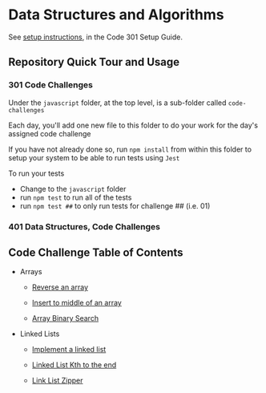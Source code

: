 # Data Structures and Algorithms

See [setup instructions](https://codefellows.github.io/setup-guide/code-301/3-code-challenges), in the Code 301 Setup Guide.

## Repository Quick Tour and Usage

### 301 Code Challenges

Under the `javascript` folder, at the top level, is a sub-folder called `code-challenges`

Each day, you'll add one new file to this folder to do your work for the day's assigned code challenge

If you have not already done so, run `npm install` from within this folder to setup your system to be able to run tests using `Jest`

To run your tests

- Change to the `javascript` folder
- run `npm test` to run all of the tests
- run `npm test ##` to only run tests for challenge ## (i.e. 01)

### 401 Data Structures, Code Challenges

## Code Challenge Table of Contents

- Arrays

  - [Reverse an array](./c-sharp/DataStructures/CodeChallenges/401/array-reverse/README.md)
  
  - [Insert to middle of an array](./c-sharp/DataStructures/CodeChallenges/401/array-insert-shift/README.md)
  
  - [Array Binary Search](./c-sharp/DataStructures/CodeChallenges/401/array-binary-search/README.md)

- Linked Lists

  - [Implement a linked list](./c-sharp/DataStructures/CodeChallenges/401/linked-lists/README.md)

  - [Linked List Kth to the end](./c-sharp/DataStructures/CodeChallenges/401/linked-list-kth/README.md)

  - [Link List Zipper](./c-sharp/DataStructures/CodeChallenges/401/linked-list-zip/README.md)
